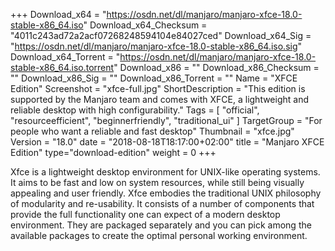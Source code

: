 +++
Download_x64 = "https://osdn.net/dl/manjaro/manjaro-xfce-18.0-stable-x86_64.iso"
Download_x64_Checksum = "4011c243ad72a2acf07268248594104e84027ced"
Download_x64_Sig = "https://osdn.net/dl/manjaro/manjaro-xfce-18.0-stable-x86_64.iso.sig"
Download_x64_Torrent = "https://osdn.net/dl/manjaro/manjaro-xfce-18.0-stable-x86_64.iso.torrent"
Download_x86 = ""
Download_x86_Checksum = ""
Download_x86_Sig = ""
Download_x86_Torrent = ""
Name = "XFCE Edition"
Screenshot = "xfce-full.jpg"
ShortDescription = "This edition is supported by the Manjaro team and comes with XFCE, a lightweight and reliable desktop with high configurability."
Tags = [ "official", "resourceefficient", "beginnerfriendly", "traditional_ui" ]
TargetGroup = "For people who want a reliable and fast desktop"
Thumbnail = "xfce.jpg"
Version = "18.0"
date = "2018-08-18T18:17:00+02:00"
title = "Manjaro XFCE Edition"
type="download-edition"
weight = 0
+++

Xfce is a lightweight desktop environment for UNIX-like operating systems. It aims to be fast and low on system resources, while still being visually appealing and user friendly. Xfce embodies the traditional UNIX philosophy of modularity and re-usability. It consists of a number of components that provide the full functionality one can expect of a modern desktop environment. They are packaged separately and you can pick among the available packages to create the optimal personal working environment.

